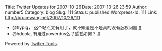 Title: Twitter Updates for 2007-10-26
Date: 2007-10-26 23:59
Author: number5
Category: blog
Slug: 111
Status: published
Wordpress-Id: 111
Link: http://brucewang.net/2007/10/26/111

-   @flypig， 这个站点太有用了，就不知道是不是真的没有版权问题
    [\#](http://twitter.com/number5/statuses/364544802)
-   @hdcola, 有用过powerdns么？感觉如何？
    [\#](http://twitter.com/number5/statuses/364653722)

Powered by [Twitter Tools](http://alexking.org/projects/wordpress).
